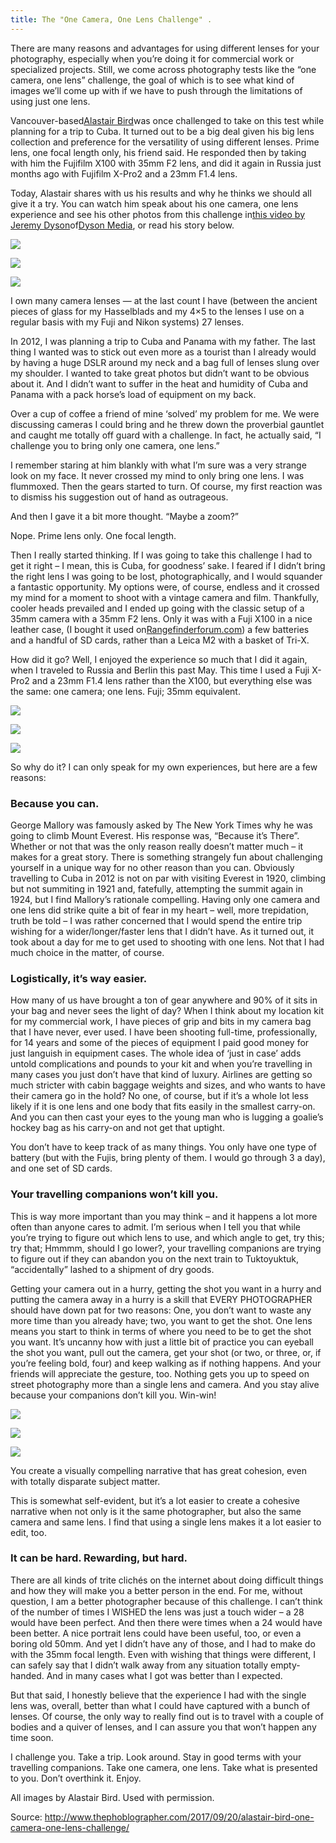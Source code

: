 ```yaml
---
title: The "One Camera, One Lens Challenge" .
---
```


There are many reasons and advantages for using different lenses for your photography, especially when you’re doing it for commercial work or specialized projects. Still, we come across photography tests like the “one camera, one lens” challenge, the goal of which is to see what kind of images we’ll come up with if we have to push through the limitations of using just one lens.

Vancouver-based[Alastair Bird](https://www.youtube.com/channel/UC-u42D2i0uYiiyRDBTLE8wQ)was once challenged to take on this test while planning for a trip to Cuba. It turned out to be a big deal given his big lens collection and preference for the versatility of using different lenses. Prime lens, one focal length only, his friend said. He responded then by taking with him the Fujifilm X100 with 35mm F2 lens, and did it again in Russia just months ago with Fujifilm X-Pro2 and a 23mm F1.4 lens.

Today, Alastair shares with us his results and why he thinks we should all give it a try. You can watch him speak about his one camera, one lens experience and see his other photos from this challenge in[this video by Jeremy Dyson](https://www.youtube.com/watch?v=bUQr_00lxVc)of[Dyson Media](http://www.dysonmedia.ca/), or read his story below.

![](http://img1.tuicool.com/6NVvYb3.jpg!web)

![](http://img0.tuicool.com/ZzUF7r3.jpg!web)

![](http://img1.tuicool.com/JBVrAfZ.jpg!web)

I own many camera lenses — at the last count I have \(between the ancient pieces of glass for my Hasselblads and my 4×5 to the lenses I use on a regular basis with my Fuji and Nikon systems\) 27 lenses.

In 2012, I was planning a trip to Cuba and Panama with my father. The last thing I wanted was to stick out even more as a tourist than I already would by having a huge DSLR around my neck and a bag full of lenses slung over my shoulder. I wanted to take great photos but didn’t want to be obvious about it. And I didn’t want to suffer in the heat and humidity of Cuba and Panama with a pack horse’s load of equipment on my back.

Over a cup of coffee a friend of mine ‘solved’ my problem for me. We were discussing cameras I could bring and he threw down the proverbial gauntlet and caught me totally off guard with a challenge. In fact, he actually said, “I challenge you to bring only one camera, one lens.”

I remember staring at him blankly with what I’m sure was a very strange look on my face. It never crossed my mind to only bring one lens. I was flummoxed. Then the gears started to turn. Of course, my first reaction was to dismiss his suggestion out of hand as outrageous.

And then I gave it a bit more thought. “Maybe a zoom?”

Nope. Prime lens only. One focal length.

Then I really started thinking. If I was going to take this challenge I had to get it right – I mean, this is Cuba, for goodness’ sake. I feared if I didn’t bring the right lens I was going to be lost, photographically, and I would squander a fantastic opportunity. My options were, of course, endless and it crossed my mind for a moment to shoot with a vintage camera and film. Thankfully, cooler heads prevailed and I ended up going with the classic setup of a 35mm camera with a 35mm F2 lens. Only it was with a Fuji X100 in a nice leather case, \(I bought it used on[Rangefinderforum.com](http://rangefinderforum.com/)\) a few batteries and a handful of SD cards, rather than a Leica M2 with a basket of Tri-X.

How did it go? Well, I enjoyed the experience so much that I did it again, when I traveled to Russia and Berlin this past May. This time I used a Fuji X-Pro2 and a 23mm F1.4 lens rather than the X100, but everything else was the same: one camera; one lens. Fuji; 35mm equivalent.

![](http://img2.tuicool.com/6JZjUrR.jpg!web)

![](http://img2.tuicool.com/jaEnMjF.jpg!web)

![](http://img2.tuicool.com/IBJnyyE.jpg!web)

So why do it? I can only speak for my own experiences, but here are a few reasons:

### Because you can.

George Mallory was famously asked by The New York Times why he was going to climb Mount Everest. His response was, “Because it’s There”. Whether or not that was the only reason really doesn’t matter much – it makes for a great story. There is something strangely fun about challenging yourself in a unique way for no other reason than you can. Obviously travelling to Cuba in 2012 is not on par with visiting Everest in 1920, climbing but not summiting in 1921 and, fatefully, attempting the summit again in 1924, but I find Mallory’s rationale compelling. Having only one camera and one lens did strike quite a bit of fear in my heart – well, more trepidation, truth be told – I was rather concerned that I would spend the entire trip wishing for a wider/longer/faster lens that I didn’t have. As it turned out, it took about a day for me to get used to shooting with one lens. Not that I had much choice in the matter, of course.

### Logistically, it’s way easier.

How many of us have brought a ton of gear anywhere and 90% of it sits in your bag and never sees the light of day? When I think about my location kit for my commercial work, I have pieces of grip and bits in my camera bag that I have never, ever used. I have been shooting full-time, professionally, for 14 years and some of the pieces of equipment I paid good money for just languish in equipment cases. The whole idea of ‘just in case’ adds untold complications and pounds to your kit and when you’re travelling in many cases you just don’t have that kind of luxury. Airlines are getting so much stricter with cabin baggage weights and sizes, and who wants to have their camera go in the hold? No one, of course, but if it’s a whole lot less likely if it is one lens and one body that fits easily in the smallest carry-on. And you can then cast your eyes to the young man who is lugging a goalie’s hockey bag as his carry-on and not get that uptight.

You don’t have to keep track of as many things. You only have one type of battery \(but with the Fujis, bring plenty of them. I would go through 3 a day\), and one set of SD cards.

### Your travelling companions won’t kill you.

This is way more important than you may think – and it happens a lot more often than anyone cares to admit. I’m serious when I tell you that while you’re trying to figure out which lens to use, and which angle to get, try this; try that; Hmmmm, should I go lower?, your travelling companions are trying to figure out if they can abandon you on the next train to Tuktoyuktuk, “accidentally” lashed to a shipment of dry goods.

Getting your camera out in a hurry, getting the shot you want in a hurry and putting the camera away in a hurry is a skill that EVERY PHOTOGRAPHER should have down pat for two reasons: One, you don’t want to waste any more time than you already have; two, you want to get the shot. One lens means you start to think in terms of where you need to be to get the shot you want. It’s uncanny how with just a little bit of practice you can eyeball the shot you want, pull out the camera, get your shot \(or two, or three, or, if you’re feeling bold, four\) and keep walking as if nothing happens. And your friends will appreciate the gesture, too. Nothing gets you up to speed on street photography more than a single lens and camera. And you stay alive because your companions don’t kill you. Win-win!

![](http://img0.tuicool.com/AVJj6zQ.jpg!web)

![](http://img0.tuicool.com/6zUzYrM.jpg!web)

![](http://img0.tuicool.com/MZJbyaN.jpg!web)

You create a visually compelling narrative that has great cohesion, even with totally disparate subject matter.

This is somewhat self-evident, but it’s a lot easier to create a cohesive narrative when not only is it the same photographer, but also the same camera and same lens. I find that using a single lens makes it a lot easier to edit, too.

### It can be hard. Rewarding, but hard.

There are all kinds of trite clichés on the internet about doing difficult things and how they will make you a better person in the end. For me, without question, I am a better photographer because of this challenge. I can’t think of the number of times I WISHED the lens was just a touch wider – a 28 would have been perfect. And then there were times when a 24 would have been better. A nice portrait lens could have been useful, too, or even a boring old 50mm. And yet I didn’t have any of those, and I had to make do with the 35mm focal length. Even with wishing that things were different, I can safely say that I didn’t walk away from any situation totally empty-handed. And in many cases what I got was better than I expected.

But that said, I honestly believe that the experience I had with the single lens was, overall, better than what I could have captured with a bunch of lenses. Of course, the only way to really find out is to travel with a couple of bodies and a quiver of lenses, and I can assure you that won’t happen any time soon.

I challenge you. Take a trip. Look around. Stay in good terms with your travelling companions. Take one camera, one lens. Take what is presented to you. Don’t overthink it. Enjoy.

All images by Alastair Bird. Used with permission.


Source: http://www.thephoblographer.com/2017/09/20/alastair-bird-one-camera-one-lens-challenge/ 